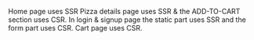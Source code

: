 Home page uses SSR
Pizza details page uses SSR & the ADD-TO-CART section uses CSR.
In login & signup page the static part uses SSR and the form part uses CSR.
Cart page uses CSR.
